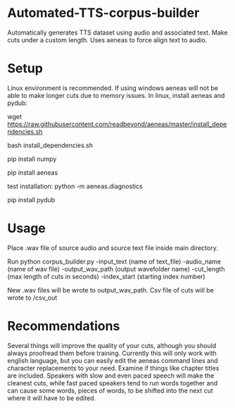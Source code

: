 # Automated-TTS-corpus-builder
Automatically generates TTS dataset using audio and associated text. Make cuts under a custom length. Uses aeneas to force align text to audio.

# Setup
Linux environment is recommended. If using windows aeneas will not be able to make longer cuts due to memory issues. 
In linux, install aeneas and pydub:

wget https://raw.githubusercontent.com/readbeyond/aeneas/master/install_dependencies.sh

bash install_dependencies.sh

pip install numpy

pip install aeneas

test installation:  python -m aeneas.diagnostics

pip install pydub

# Usage
Place .wav file of source audio and source text file inside main directory.  

Run python corpus_builder.py -input_text (name of text_file) -audio_name (name of wav file) -output_wav_path (output wavefolder name) -cut_length (max length of cuts in seconds) -index_start (starting index number)

New .wav files will be wrote to output_wav_path.  Csv file of cuts will be wrote to /csv_out

# Recommendations

Several things will improve the quality of your cuts, although you should always proofread them before training. Currently this will only work with english language, but you can easily edit the aeneas command lines and character replacements to your need. Examine if things like chapter titles are included. Speakers with slow and even paced speech will make the cleanest cuts, while fast paced speakers tend to run words together and can cause some words, pieces of words, to be shifted into the next cut where it will have to be edited.
